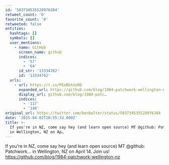 ```yaml
---
id: '583734535528976384'
retweet_count: '0'
favorite_count: '0'
retweeted: false
entities:
  hashtags: []
  symbols: []
  user_mentions:
    - name: GitHub
      screen_name: github
      indices:
        - '57'
        - '64'
      id_str: '13334762'
      id: '13334762'
  urls:
    - url: https://t.co/PEeBkh1oRD
      expanded_url: https://github.com/blog/1984-patchwork-wellington-nz
      display_url: github.com/blog/1984-patc…
      indices:
        - '117'
        - '140'
original_url: https://twitter.com/benbalter/status/583734535528976384
date: '2015-04-02T20:55:33.000Z'
title: >-
  If you're in NZ, come say hey (and learn open source) MT @github: Patchwork…
  in Wellington, NZ on Ap…
---
```


If you're in NZ, come say hey (and learn open source) MT @github: Patchwork… in Wellington, NZ on April 14. Join us! https://github.com/blog/1984-patchwork-wellington-nz